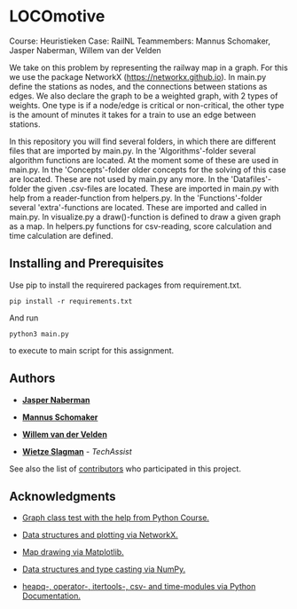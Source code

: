 # LOCOmotive

Course: Heuristieken
Case: RailNL
Teammembers: Mannus Schomaker, Jasper Naberman, Willem van der Velden

We take on this problem by representing the railway map in a graph. For this we use the package NetworkX (https://networkx.github.io).
In main.py define the stations as nodes, and the connections between stations as edges.
We also declare the graph to be a weighted graph, with 2 types of weights.
One type is if a node/edge is critical or non-critical, the other type is the amount of minutes it takes for a train to use an edge between stations.

In this repository you will find several folders, in which there are different files that are imported by main.py.
In the 'Algorithms'-folder several algorithm functions are located. At the moment some of these are used in main.py.
In the 'Concepts'-folder older concepts for the solving of this case are located. These are not used by main.py any more.
In the 'Datafiles'-folder the given .csv-files are located. These are imported in main.py with help from a reader-function from helpers.py.
In the 'Functions'-folder several 'extra'-functions are located. These are imported and called in main.py. In visualize.py a draw()-function is defined to draw a given graph as a map. In helpers.py functions for csv-reading, score calculation and time calculation are defined.

## Installing and Prerequisites

Use pip to install the requirered packages from requirement.txt.

```
pip install -r requirements.txt
```

And run
```
python3 main.py
```
to execute to main script for this assignment.

## Authors

* **[Jasper Naberman](https://github.com/jasperNaberman)**
* **[Mannus Schomaker](https://github.com/mannusschomaker)**
* **[Willem van der Velden](https://github.com/WillemvdVelden)**

* **[Wietze Slagman](https://github.com/WietzeSlagman)** - *TechAssist*

See also the list of [contributors](https://github.com/WillemvdVelden/LOCOmotive/graphs/contributors) who participated in this project.

## Acknowledgments

* [Graph class test with the help from Python Course.](https://www.python-course.eu/graphs_python.php)

* [Data structures and plotting via NetworkX.](https://networkx.github.io)

* [Map drawing via Matplotlib.](https://matplotlib.org)

* [Data structures and type casting via NumPy.](http://www.numpy.org)

* [heapq-, operator-, itertools-, csv- and time-modules via Python Documentation.](https://docs.python.org/3/py-modindex.html)
